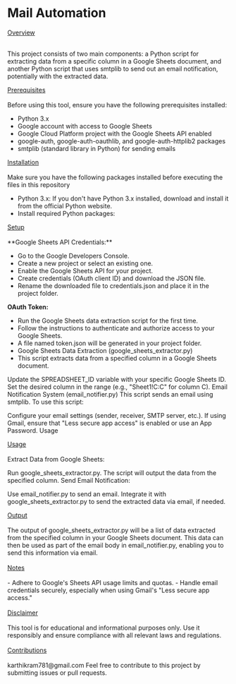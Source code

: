 ﻿<h1>Mail Automation </h1>

</h2><ins>Overview </ins></h2><br/>
<br/>

This project consists of two main components: a Python script for extracting data from a specific column in a Google Sheets document, and another Python script that uses smtplib to send out an email notification, potentially with the extracted data.
<br/>
</h2><ins>Prerequisites </ins></h2>
<br/>
<br/>
Before using this tool, ensure you have the following prerequisites installed:              

- Python 3.x
- Google account with access to Google Sheets
- Google Cloud Platform project with the Google Sheets API enabled
- google-auth, google-auth-oauthlib, and google-auth-httplib2 packages
- smtplib (standard library in Python) for sending emails

</h2><ins>Installation </ins></h2>
<br/>
<br/>
Make sure you have the following packages installed before executing the files in this repository

- Python 3.x: If you don't have Python 3.x installed, download and install it from the official Python website.
- Install required Python packages:

</h2><ins>Setup </ins></h2>
<br/>
<br/>
**Google Sheets API Credentials:**

- Go to the Google Developers Console.
- Create a new project or select an existing one.
- Enable the Google Sheets API for your project.
- Create credentials (OAuth client ID) and download the JSON file.
- Rename the downloaded file to credentials.json and place it in the project folder.

**OAuth Token:**

- Run the Google Sheets data extraction script for the first time.
- Follow the instructions to authenticate and authorize access to your Google Sheets.
- A file named token.json will be generated in your project folder.
- Google Sheets Data Extraction (google_sheets_extractor.py)
- This script extracts data from a specified column in a Google Sheets document.

Update the SPREADSHEET_ID variable with your specific Google Sheets ID.
Set the desired column in the range (e.g., "Sheet1!C:C" for column C).
Email Notification System (email_notifier.py)
This script sends an email using smtplib. To use this script:

Configure your email settings (sender, receiver, SMTP server, etc.).
If using Gmail, ensure that "Less secure app access" is enabled or use an App Password.
Usage

</h2><ins>Usage </ins></h2>
<br/>
<br/>
Extract Data from Google Sheets:

Run google_sheets_extractor.py.
The script will output the data from the specified column.
Send Email Notification:

Use email_notifier.py to send an email.
Integrate it with google_sheets_extractor.py to send the extracted data via email, if needed.

</h2><ins>Output </ins></h2>
<br/>
<br/>
The output of google_sheets_extractor.py will be a list of data extracted from the specified column in your Google Sheets document. This data can then be used as part of the email body in email_notifier.py, enabling you to send this information via email.
<br/>
<br/>
</h2><ins>Notes </ins></h2>
<br/>
<br/>
- Adhere to Google's Sheets API usage limits and quotas.
- Handle email credentials securely, especially when using Gmail's "Less secure app access."
<br/>
<br/>
</h2><ins>Disclaimer </ins></h2>
<br/>
<br/> 
This tool is for educational and informational purposes only. Use it responsibly and ensure compliance with all relevant laws and regulations.
<br/>
<br/>
</h2><ins>Contributions </ins></h2>
<br/>
<br/>
karthikram781@gmail.com
Feel free to contribute to this project by submitting issues or pull requests.
